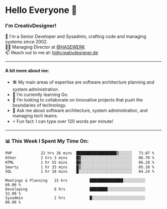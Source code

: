 # Hello Everyone 👋

### I'm CreativDesigner!

🔭 I'm a Senior Developer and Sysadmin, crafting code and managing systems since 2002.  
👨‍💼 Managing Director at [@HASEWERK](https://github.com/HASEWERK)  
📫 Reach out to me at: [hi@creativdesigner.de](mailto:hi@creativdesigner.de)  

---

#### A bit more about me:

- 🛠 My main areas of expertise are software architecture planning and system administration.
- 🌱 I’m currently learning Go.
- 👯 I’m looking to collaborate on innovative projects that push the boundaries of technology.
- 💬 Ask me about software architecture, system administration, and managing tech teams.
- ⚡ Fun fact: I can type over 120 words per minute!  

---

### 📊 **This Week I Spent My Time On:**

<!--START_SECTION:waka-->

```txt
PHP             22 hrs 26 mins  ██████████████████▒░░░░░░   73.07 %
Other           2 hrs 3 mins    █▓░░░░░░░░░░░░░░░░░░░░░░░   06.70 %
HTML            1 hr 55 mins    █▓░░░░░░░░░░░░░░░░░░░░░░░   06.28 %
Smarty          1 hr 33 mins    █▒░░░░░░░░░░░░░░░░░░░░░░░   05.10 %
SQL             1 hr 18 mins    █░░░░░░░░░░░░░░░░░░░░░░░░   04.24 %
```

<!--END_SECTION:waka-->

```text
Meetings & Planning   15 hrs          ███████████████░░░░░░░░░░   60.00 % 
Developing            8 hrs           ████████░░░░░░░░░░░░░░░░░   32.00 % 
Sysadmin              2 hrs           █░░░░░░░░░░░░░░░░░░░░░░░░   08.00 %

